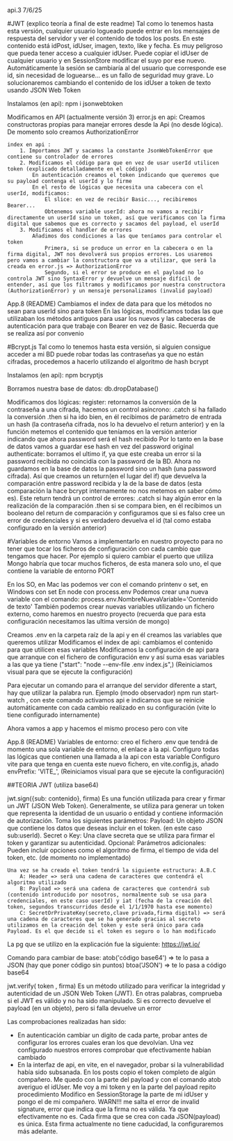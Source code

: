 api.3
7/6/25

#JWT (explico teoría a final de este readme)
Tal como lo tenemos hasta esta versión, cualquier usuario logueado puede entrar en los mensajes de respuesta del servidor y ver el contenido de todos los posts.
En este contenido está idPost, idUser, imagen, texto, like y fecha. Es muy peligroso que pueda tener acceso a cualquier idUser.
Puede copiar el idUser de cualquier usuario y en SessionStore modificar el suyo por ese nuevo. Automáticamente la sesión se cambiaría al del usuario que corresponde ese id, sin necesidad de loguearse... es un fallo de seguridad muy grave.
Lo solucionaremos cambiando el contenido de los idUser a token de texto usando JSON Web Token

Instalamos (en api): npm i jsonwebtoken

Modificamos en API (actualmente versión 3)
    error.js en api: Creamos constructoras propias para manejar errores desde la Api (no desde lógica). De momento solo creamos AuthorizationError

    index en api : 
        1. Importamos JWT y sacamos la constante JsonWebTokenError que contiene su controlador de errores
        2. Modificamos el código para que en vez de usar userId utilicen token (explicado detalladamente en el código)
            En autenticación creamos el token indicando que queremos que su payload contenga el userId y lo firme
            En el resto de lógicas que necesita una cabecera con el userId, modificamos:
                El slice: en vez de recibir Basic..., recibiremos Bearer...
                Obtenemos variable userId: ahora no vamos a recibir directamente un userId sino un token, así que verificamos con la firma digital que sabemos que es correcto y sacamos del payload, el userId
        3. Modificamos el handler de errores
            Añadimos dos condiciones a las que teníamos para controlar el token
                Primera, si se produce un error en la cabecera o en la firma digital, JWT nos devolverá sus propios errores. Los usaremos pero vamos a cambiar la constructora que va a utilizar, que será la creada en error.js => AuthorizationError
                Segundo, si el error se produce en el payload no lo controla JWT sino SyntaxError y devuelve un mensaje difícil de entender, así que los filtramos y modificamos por nuestra constructora (AuthorizationError) y un mensaje personalizamos (invalid payload)

App.8 (README)
    Cambiamos el index de data para que los métodos no sean para userId sino para token
    En las lógicas, modificamos todas las que utilizaban los métodos antiguos para usar los nuevos y las cabeceras de autenticación para que trabaje con Bearer en vez de Basic. Recuerda que se realiza así por convenio


#Bcrypt.js
Tal como lo tenemos hasta esta versión, si alguien consigue acceder a mi BD puede robar todas las contraseñas ya que no están cifradas, procedemos a hacerlo utilizando el algoritmo de hash bcrypt

Instalamos (en api): npm bcryptjs

Borramos nuestra base de datos: db.dropDatabase()

Modificamos dos lógicas:
    register: retornamos la conversión de la contraseña a una cifrada, hacemos un control asíncrono: 
        .catch si ha fallado la conversión
        .then si ha ido bien, en él recibimos de parámetro de entrada un hash (la contraseña cifrada, nos lo ha devuelvo el return anterior) y en la función metemos el contenido que teníamos en la versión anterior indicando que ahora password será el hash recibido
        Por lo tanto en la base de datos vamos a guardar ese hash en vez del password original
    authenticate: borramos el ultimo if, ya que este creaba un error si la password recibida no coincidía con la password de la BD. Ahora no guardamos en la base de datos la password sino un hash (una password cifrada).
    Así que creamos un return(en el lugar del if) que devuelva la comparación entre password recibida y la de la base de datos (esta comparación la hace bcrypt internamente no nos metemos en saber cómo es). Este return tendrá un control de errores:
        .catch si hay algún error en la realización de la comparación
        .then si se compara bien, en él recibimos un booleano del return de comparación y configuramos que si es falso cree un error de credenciales y si es verdadero devuelva el id (tal como estaba configurado en la versión anterior)


#Variables de entorno
Vamos a implementarlo en nuestro proyecto para no tener que tocar los ficheros de configuración con cada cambio que tengamos que hacer. Por ejemplo si quiero cambiar el puerto que utiliza Mongo habría que tocar muchos ficheros, de esta manera solo uno, el que contiene la variable de entorno PORT

En los SO, en Mac las podemos ver con el comando printenv o set, en Windows con set
En node con process.env
    Podemos crear una nueva variable con el comando: process.env.NombreNuevaVariable='Contenido de texto'
    También podemos crear nuevas variables utilizando un fichero externo, como haremos en nuestro proyecto (recuerda que para esta configuración necesitamos las ultima versión de mongo)

Creamos .env en la carpeta raíz de la api y en él creamos las variables que queremos utilizar
Modificamos el index de api: cambiamos el contenido para que utilicen esas variables
Modificamos la configuración de api para que arranque con el fichero de configuración env y así suma esas variables a las que ya tiene ("start": "node --env-file .env index.js",)
(Reiniciamos visual para que se ejecute la configuración)

Para ejecutar un comando para el arranque del servidor diferente a start, hay que utilizar la palabra run. Ejemplo (modo observador) npm run start-watch , con este comando activamos api e indicamos que se reinicie automáticamente con cada cambio realizado en su configuración (vite lo tiene configurado internamente)

Ahora vamos a app y hacemos el mismo proceso pero con vite

App.8 (README)
Variables de entorno: creo el fichero .env que tendrá de momento una sola variable de entorno, el enlace a la api.
Configuro todas las lógicas que contienen una llamada a la api con esta variable
Configuro vite para que tenga en cuenta este nuevo fichero, en vite.config.js, añado envPrefix: 'VITE_',
(Reiniciamos visual para que se ejecute la configuración)


##TEORIA JWT (utiliza base64)

jwt.sign({sub: contenido}, firma)
    Es una función utilizada para crear y firmar un JWT (JSON Web Token). Generalmente, se utiliza para generar un token que representa la identidad de un usuario o entidad y contiene información de autorización. 
    Toma los siguientes parámetros: 
        Payload: Un objeto JSON que contiene los datos que deseas incluir en el token. (en este caso sub:userId).
        Secret o Key: Una clave secreta que se utiliza para firmar el token y garantizar su autenticidad.
        Opcional: Parámetros adicionales: Pueden incluir opciones como el algoritmo de firma, el tiempo de vida del token, etc. (de momento no implementado)

    Una vez se ha creado el token tendrá la siguiente estructura: A.B.C
        A: Header => será una cadena de caracteres que contendrá el algoritmo utilizado
        B: Payload => será una cadena de caracteres que contendrá sub (contenido introducido por nosotros, normalmente sub se usa para credenciales, en este caso userId) y iat (fecha de la creación del token, segundos transcurridos desde el 1/1/1970 hasta ese momento)
        C: SecretOrPrivateKey(secreto,clave privada,firma digital) => será una cadena de caracteres que se ha generado gracias al secreto utilizamos en la creación del token y este será único para cada Payload. Es el que decide si el token es seguro o lo han modificado

La pg que se utilizo en la explicación fue la siguiente: https://jwt.io/

Comando para cambiar de base: 
    atob('código base64') => te lo pasa a JSON (hay que poner código sin puntos)
    btoa('JSON') => te lo pasa a código base64

jwt.verify( token , firma)
     Es un método utilizado para verificar la integridad y autenticidad de un JSON Web Token (JWT). En otras palabras, comprueba si el JWT es válido y no ha sido manipulado.
     Si es correcto devuelve el payload (en un objeto), pero si falla devuelve un error

Las comprobaciones realizadas han sido:
- En autenticación cambiar un digito de cada parte, probar antes de configurar los errores cuales eran los que devolvían. Una vez configurado nuestros errores comprobar que efectivamente habían cambiado
- En la interfaz de api, en vite, en el navegador, probar si la vulnerabilidad había sido subsanada.
En los posts copio el token completo de algún compañero.
Me quedo con la parte del payload y con el comando atob averiguo el idUser.
Me voy a mi token y en la parte del payload repito procedimiento
Modifico en SessionStorage la parte de mi idUser y pongo el de mi compañero.
WARN!!! me salta el error de invalid signature, error que indica que la firma no es válida. Ya que efectivamente no es. Cada firma que se crea con cada JSON(payload) es única. Esta firma actualmente no tiene caducidad, la configuraremos más adelante.